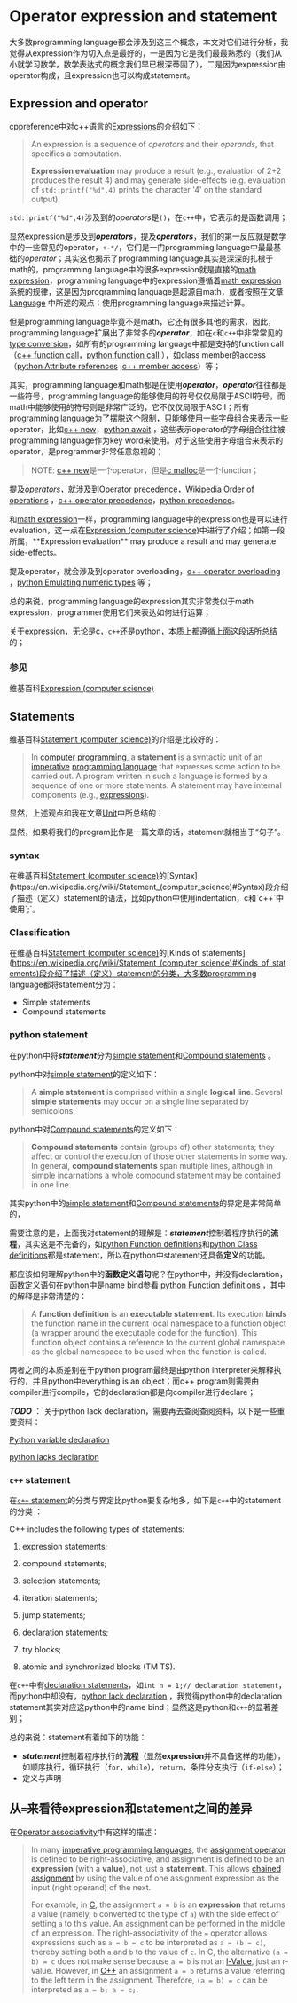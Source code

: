 # Operator expression and statement

大多数programming language都会涉及到这三个概念，本文对它们进行分析，我觉得从expression作为切入点是最好的，一是因为它是我们最最熟悉的（我们从小就学习数学，数学表达式的概念我们早已根深蒂固了），二是因为expression由operator构成，且expression也可以构成statement。

## Expression and operator

cppreference中对c++语言的[Expressions](https://en.cppreference.com/w/cpp/language/expressions)的介绍如下：

> An expression is a sequence of *operators* and their *operands*, that specifies a computation.
>
> **Expression evaluation** may produce a result (e.g., evaluation of 2+2 produces the result 4) and may generate side-effects (e.g. evaluation of `std::printf("%d",4)` prints the character '4' on the standard output).

`std::printf("%d",4)`涉及到的*operators*是`()`，在`c++`中，它表示的是函数调用；

显然expression是涉及到***operators***，提及***operators***，我们的第一反应就是数学中的一些常见的operator，`+-*/`，它们是一门programming language中最最基础的*operator*；其实这也揭示了programming language其实是深深的扎根于math的，programming language中的很多expression就是直接的[math expression](https://en.wikipedia.org/wiki/Expression_(mathematics))，programming language中的expression遵循着[math expression](https://en.wikipedia.org/wiki/Expression_(mathematics))系统的规律，这是因为programming language是起源自math，或者按照在文章[Language](https://dengking.github.io/Post/Language/Language/) 中所述的观点：使用programming language来描述计算。

但是programming language毕竟不是math，它还有很多其他的需求，因此，programming language扩展出了非常多的***operator***，如在`c`和`c++`中非常常见的[type conversion](https://en.cppreference.com/w/cpp/language/expressions)，如所有的programming language中都是支持的function call（[c++ function call](https://en.cppreference.com/w/cpp/language/operator_other)，[python function call](https://docs.python.org/3/reference/expressions.html#calls) ），如class member的access（[python Attribute references](https://docs.python.org/3/reference/expressions.html#attribute-references) ,[c++ member access](https://en.cppreference.com/w/cpp/language/operator_member_access)）等；

其实，programming language和math都是在使用***operator***，***operator***往往都是一些符号，programming language的能够使用的符号仅仅局限于ASCII符号，而math中能够使用的符号则是非常广泛的，它不仅仅局限于ASCII；所有programming language为了摆脱这个限制，只能够使用一些字母组合来表示一些operator，比如[c++ new](https://en.cppreference.com/w/cpp/language/new)，[python await](https://docs.python.org/3/reference/expressions.html#await-expression) ，这些表示operator的字母组合往往被programming language作为key word来使用。对于这些使用字母组合来表示的operator，是programmer非常任意忽视的；

> NOTE: [c++ new](https://en.cppreference.com/w/cpp/language/new)是一个operator，但是[c malloc](https://en.cppreference.com/w/c/memory/malloc)是一个function；

提及*operators*，就涉及到Operator precedence，[Wikipedia Order of operations](https://en.wikipedia.org/wiki/Order_of_operations) ，[c++ operator precedence](https://en.cppreference.com/w/cpp/language/operator_precedence)，[python precedence](https://docs.python.org/3/reference/expressions.html#operator-precedence)。

和[math expression](https://en.wikipedia.org/wiki/Expression_(mathematics))一样，programming language中的expression也是可以进行evaluation，这一点在[Expression (computer science)](https://en.wikipedia.org/wiki/Expression_(computer_science))中进行了介绍；如第一段所属，**Expression evaluation** may produce a result and may generate side-effects。

提及operator，就会涉及到operator overloading，[c++ operator overloading](https://en.cppreference.com/w/cpp/language/operators) ，[python Emulating numeric types](https://docs.python.org/3/reference/datamodel.html#special-method-names) 等；



总的来说，programming language的expression其实非常类似于math expression，programmer使用它们来表达如何进行运算；

关于expression，无论是c，`c++`还是python，本质上都遵循上面这段话所总结的；



### 参见

维基百科[Expression (computer science)](https://en.wikipedia.org/wiki/Expression_(computer_science))



## Statements

维基百科[Statement (computer science)](https://en.wikipedia.org/wiki/Statement_(computer_science))的介绍是比较好的：

> In [computer programming](https://en.wikipedia.org/wiki/Computer_programming), a **statement** is a syntactic unit of an [imperative](https://en.wikipedia.org/wiki/Imperative_programming) [programming language](https://en.wikipedia.org/wiki/Programming_language) that expresses some action to be carried out. A program written in such a language is formed by a sequence of one or more statements. A statement may have internal components (e.g., [expressions](https://en.wikipedia.org/wiki/Expression_(computer_science))).

显然，上述观点和我在文章[Unit](https://dengking.github.io/Post/Unit/)中所总结的：

显然，如果将我们的program比作是一篇文章的话，statement就相当于“句子”。

### syntax

在维基百科[Statement (computer science)](https://en.wikipedia.org/wiki/Statement_(computer_science))的[Syntax](https://en.wikipedia.org/wiki/Statement_(computer_science)#Syntax)段介绍了描述（定义）statement的语法，比如python中使用indentation，c和`c++`中使用`;`。

### Classification

在维基百科[Statement (computer science)](https://en.wikipedia.org/wiki/Statement_(computer_science))的[Kinds of statements](https://en.wikipedia.org/wiki/Statement_(computer_science)#Kinds_of_statements)段介绍了描述（定义）statement的分类，大多数programming language都将statement分为：

- Simple statements
- Compound statements

### python statement

在python中将***statement***分为[simple statement](https://docs.python.org/3/reference/simple_stmts.html)和[Compound statements](https://docs.python.org/3/reference/compound_stmts.html) 。

python中对[simple statement](https://docs.python.org/3/reference/simple_stmts.html)的定义如下：

> A **simple statement** is comprised within a single **logical line**. Several **simple statements** may occur on a single line separated by semicolons. 

python中对[Compound statements](https://docs.python.org/3/reference/compound_stmts.html)的定义如下：

> **Compound statements** contain (groups of) other statements; they affect or control the execution of those other statements in some way. In general, **compound statements** span multiple lines, although in simple incarnations a whole compound statement may be contained in one line.

其实python中的[simple statement](https://docs.python.org/3/reference/simple_stmts.html)和[Compound statements](https://docs.python.org/3/reference/compound_stmts.html)的界定是非常简单的，

需要注意的是，上面我对statement的理解是：***statement***控制着程序执行的**流程**，其实这是不完备的，如[python  Function definitions](https://docs.python.org/3/reference/compound_stmts.html#function-definitions)和[python Class definitions](https://docs.python.org/3/reference/compound_stmts.html#grammar-token-classdef)都是statement，所以在python中statement还具备**定义**的功能。

那应该如何理解python中的**函数定义语句**呢？在python中，并没有declaration，函数定义语句在python中是name bind参看 [python Function definitions](https://docs.python.org/3/reference/compound_stmts.html#function-definitions) ，其中的解释是非常清楚的：

> A **function definition** is an **executable statement**. Its execution **binds** the function name in the current local namespace to a function object (a wrapper around the executable code for the function). This function object contains a reference to the current global namespace as the global namespace to be used when the function is called.

两者之间的本质差别在于python program最终是由python interpreter来解释执行的，并且python中everything is an object；而c++ program则需要由compiler进行compile，它的declaration都是向compiler进行declare；



***TODO*** ： 关于python lack declaration，需要再去查阅查阅资料，以下是一些重要资料：

[Python variable declaration](https://stackoverflow.com/questions/11007627/python-variable-declaration)

[python lacks declaration](https://docs.python.org/3/reference/executionmodel.html#execution-model)

### `c++` statement

在[`c++` statement](https://en.cppreference.com/w/cpp/language/statements)的分类与界定比python要复杂地多，如下是`c++`中的statement的分类 ：

C++ includes the following types of statements:

1) expression statements;

2) compound statements;

3) selection statements;

4) iteration statements;

5) jump statements;

6) declaration statements;

7) try blocks;

8) atomic and synchronized blocks (TM TS).



在`c++`中有[declaration statements](https://en.cppreference.com/w/cpp/language/declarations)，如`int n = 1;// declaration statement`，而python中却没有，[python lack declaration](https://docs.python.org/3/reference/executionmodel.html#execution-model) ，我觉得python中的declaration statement其实对应这python中的name bind；显然这是python和`c++`的显著差别；

总的来说：statement有着如下的功能：

- ***statement***控制着程序执行的**流程**（显然**expression**并不具备这样的功能），如顺序执行，循环执行（`for`，`while`），`return`，条件分支执行（`if-else`）；
- 定义与声明




## 从`=`来看待expression和statement之间的差异

在[Operator associativity](https://en.wikipedia.org/wiki/Operator_associativity)中有这样的描述：

> In many [imperative programming languages](https://en.wikipedia.org/wiki/Imperative_programming_language), the [assignment operator](https://en.wikipedia.org/wiki/Assignment_operator) is defined to be right-associative, and assignment is defined to be an **expression** (with a **value**), not just a **statement**. This allows [chained assignment](https://en.wikipedia.org/wiki/Assignment_(computer_science)#Chained_assignment) by using the value of one assignment expression as the input (right operand) of the next.
>
> For example, in [C](https://en.wikipedia.org/wiki/C_(programming_language)), the assignment `a = b` is an **expression** that returns a value (namely, `b` converted to the type of `a`) with the side effect of setting `a` to this value. An assignment can be performed in the middle of an expression. The right-associativity of the `=` operator allows expressions such as `a = b = c` to be interpreted as `a = (b = c)`, thereby setting both `a` and `b` to the value of `c`. In C, the alternative `(a = b) = c` does not make sense because `a = b` is not an [l-Value](https://en.wikipedia.org/wiki/Value_(computer_science)), just an r-value. However, in [C++](https://en.wikipedia.org/wiki/C%2B%2B) an assignment `a = b` returns a value referring to the left term in the assignment. Therefore, `(a = b) = c` can be interpreted as `a = b; a = c;`.



